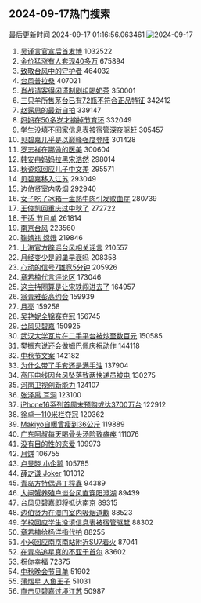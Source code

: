 ## 2024-09-17热门搜索 
最后更新时间 2024-09-17 01:16:56.063461 
![2024-09-17](https://imgs-storage.s3.us-east-005.backblazeb2.com/20240917/2024-09-17.png?versionId=4_z8fbbed132d73df8689c40f13_f110fe9055a16a91b_d20240916_m171655_c005_v0501017_t0025_u01726507015585) 
1. [吴谨言官宣后首发博](https://s.weibo.com/weibo?q=%23%E5%90%B4%E8%B0%A8%E8%A8%80%E5%AE%98%E5%AE%A3%E5%90%8E%E9%A6%96%E5%8F%91%E5%8D%9A%23&t=31&band_rank=1&Refer=top) 1032522
1. [金价猛涨有人套现40多万](https://s.weibo.com/weibo?q=%23%E9%87%91%E4%BB%B7%E7%8C%9B%E6%B6%A8%E6%9C%89%E4%BA%BA%E5%A5%97%E7%8E%B040%E5%A4%9A%E4%B8%87%23&t=31&band_rank=2&Refer=top) 675894
1. [致敬台风中的守护者](https://s.weibo.com/weibo?q=%23%E8%87%B4%E6%95%AC%E5%8F%B0%E9%A3%8E%E4%B8%AD%E7%9A%84%E5%AE%88%E6%8A%A4%E8%80%85%23&t=31&band_rank=3&Refer=top) 464032
1. [台风普拉桑](https://s.weibo.com/weibo?q=%E5%8F%B0%E9%A3%8E%E6%99%AE%E6%8B%89%E6%A1%91&t=31&band_rank=4&Refer=top) 407021
1. [肖战请客得闲谨制剧组喝奶茶](https://s.weibo.com/weibo?q=%23%E8%82%96%E6%88%98%E8%AF%B7%E5%AE%A2%E5%BE%97%E9%97%B2%E8%B0%A8%E5%88%B6%E5%89%A7%E7%BB%84%E5%96%9D%E5%A5%B6%E8%8C%B6%23&t=31&band_rank=5&Refer=top) 350001
1. [三只羊所售茅台已有72瓶不符合正品特征](https://s.weibo.com/weibo?q=%23%E4%B8%89%E5%8F%AA%E7%BE%8A%E6%89%80%E5%94%AE%E8%8C%85%E5%8F%B0%E5%B7%B2%E6%9C%8972%E7%93%B6%E4%B8%8D%E7%AC%A6%E5%90%88%E6%AD%A3%E5%93%81%E7%89%B9%E5%BE%81%23&t=31&band_rank=6&Refer=top) 342412
1. [赵露思的最新自拍](https://s.weibo.com/weibo?q=%23%E8%B5%B5%E9%9C%B2%E6%80%9D%E7%9A%84%E6%9C%80%E6%96%B0%E8%87%AA%E6%8B%8D%23&t=31&band_rank=7&Refer=top) 339147
1. [妈妈在50多岁才摘掉节育环](https://s.weibo.com/weibo?q=%E5%A6%88%E5%A6%88%E5%9C%A850%E5%A4%9A%E5%B2%81%E6%89%8D%E6%91%98%E6%8E%89%E8%8A%82%E8%82%B2%E7%8E%AF&t=31&band_rank=8&Refer=top) 332049
1. [学生没填不回家信息表被宿管深夜驱赶](https://s.weibo.com/weibo?q=%23%E5%AD%A6%E7%94%9F%E6%B2%A1%E5%A1%AB%E4%B8%8D%E5%9B%9E%E5%AE%B6%E4%BF%A1%E6%81%AF%E8%A1%A8%E8%A2%AB%E5%AE%BF%E7%AE%A1%E6%B7%B1%E5%A4%9C%E9%A9%B1%E8%B5%B6%23&t=31&band_rank=9&Refer=top) 305457
1. [贝碧嘉几乎是以巅峰强度登陆](https://s.weibo.com/weibo?q=%23%E8%B4%9D%E7%A2%A7%E5%98%89%E5%87%A0%E4%B9%8E%E6%98%AF%E4%BB%A5%E5%B7%85%E5%B3%B0%E5%BC%BA%E5%BA%A6%E7%99%BB%E9%99%86%23&t=31&band_rank=10&Refer=top) 301428
1. [罗志祥在哪做的医美](https://s.weibo.com/weibo?q=%E7%BD%97%E5%BF%97%E7%A5%A5%E5%9C%A8%E5%93%AA%E5%81%9A%E7%9A%84%E5%8C%BB%E7%BE%8E&t=31&band_rank=11&Refer=top) 300604
1. [韩安冉妈妈拉黑宋浩然](https://s.weibo.com/weibo?q=%23%E9%9F%A9%E5%AE%89%E5%86%89%E5%A6%88%E5%A6%88%E6%8B%89%E9%BB%91%E5%AE%8B%E6%B5%A9%E7%84%B6%23&t=31&band_rank=12&Refer=top) 298014
1. [秋瓷炫回应儿子中文差](https://s.weibo.com/weibo?q=%23%E7%A7%8B%E7%93%B7%E7%82%AB%E5%9B%9E%E5%BA%94%E5%84%BF%E5%AD%90%E4%B8%AD%E6%96%87%E5%B7%AE%23&t=31&band_rank=13&Refer=top) 295571
1. [贝碧嘉移入江苏](https://s.weibo.com/weibo?q=%23%E8%B4%9D%E7%A2%A7%E5%98%89%E7%A7%BB%E5%85%A5%E6%B1%9F%E8%8B%8F%23&t=31&band_rank=14&Refer=top) 293049
1. [边伯贤室内吸烟](https://s.weibo.com/weibo?q=%E8%BE%B9%E4%BC%AF%E8%B4%A4%E5%AE%A4%E5%86%85%E5%90%B8%E7%83%9F&t=31&band_rank=15&Refer=top) 292940
1. [女子吃了冰箱一盘熟牛肉引发败血症](https://s.weibo.com/weibo?q=%23%E5%A5%B3%E5%AD%90%E5%90%83%E4%BA%86%E5%86%B0%E7%AE%B1%E4%B8%80%E7%9B%98%E7%86%9F%E7%89%9B%E8%82%89%E5%BC%95%E5%8F%91%E8%B4%A5%E8%A1%80%E7%97%87%23&t=31&band_rank=16&Refer=top) 280739
1. [王俊凯回重庆过中秋了](https://s.weibo.com/weibo?q=%23%E7%8E%8B%E4%BF%8A%E5%87%AF%E5%9B%9E%E9%87%8D%E5%BA%86%E8%BF%87%E4%B8%AD%E7%A7%8B%E4%BA%86%23&t=31&band_rank=23&Refer=top) 272722
1. [于适 节目单](https://s.weibo.com/weibo?q=%E4%BA%8E%E9%80%82%20%E8%8A%82%E7%9B%AE%E5%8D%95&t=31&band_rank=17&Refer=top) 261814
1. [南京台风](https://s.weibo.com/weibo?q=%E5%8D%97%E4%BA%AC%E5%8F%B0%E9%A3%8E&t=31&band_rank=18&Refer=top) 223560
1. [鞠婧祎 嫦娥](https://s.weibo.com/weibo?q=%E9%9E%A0%E5%A9%A7%E7%A5%8E%20%E5%AB%A6%E5%A8%A5&t=31&band_rank=19&Refer=top) 219846
1. [上海官方辟谣台风相关谣言](https://s.weibo.com/weibo?q=%23%E4%B8%8A%E6%B5%B7%E5%AE%98%E6%96%B9%E8%BE%9F%E8%B0%A3%E5%8F%B0%E9%A3%8E%E7%9B%B8%E5%85%B3%E8%B0%A3%E8%A8%80%23&t=31&band_rank=20&Refer=top) 210557
1. [月经变少是卵巢早衰吗](https://s.weibo.com/weibo?q=%23%E6%9C%88%E7%BB%8F%E5%8F%98%E5%B0%91%E6%98%AF%E5%8D%B5%E5%B7%A2%E6%97%A9%E8%A1%B0%E5%90%97%23&t=31&band_rank=21&Refer=top) 208358
1. [心动的信号7雄竞5分钟](https://s.weibo.com/weibo?q=%E5%BF%83%E5%8A%A8%E7%9A%84%E4%BF%A1%E5%8F%B77%E9%9B%84%E7%AB%9E5%E5%88%86%E9%92%9F&t=31&band_rank=22&Refer=top) 205926
1. [章若楠代言评论区](https://s.weibo.com/weibo?q=%E7%AB%A0%E8%8B%A5%E6%A5%A0%E4%BB%A3%E8%A8%80%E8%AF%84%E8%AE%BA%E5%8C%BA&t=31&band_rank=24&Refer=top) 173046
1. [这主持圈算是让宋轶闯进去了](https://s.weibo.com/weibo?q=%E8%BF%99%E4%B8%BB%E6%8C%81%E5%9C%88%E7%AE%97%E6%98%AF%E8%AE%A9%E5%AE%8B%E8%BD%B6%E9%97%AF%E8%BF%9B%E5%8E%BB%E4%BA%86&t=31&band_rank=25&Refer=top) 164957
1. [翁青雅彭高约会](https://s.weibo.com/weibo?q=%23%E7%BF%81%E9%9D%92%E9%9B%85%E5%BD%AD%E9%AB%98%E7%BA%A6%E4%BC%9A%23&t=31&band_rank=26&Refer=top) 159939
1. [月亮](https://s.weibo.com/weibo?q=%E6%9C%88%E4%BA%AE&t=31&band_rank=27&Refer=top) 159258
1. [吴艳妮全锦赛夺冠](https://s.weibo.com/weibo?q=%23%E5%90%B4%E8%89%B3%E5%A6%AE%E5%85%A8%E9%94%A6%E8%B5%9B%E5%A4%BA%E5%86%A0%23&t=31&band_rank=28&Refer=top) 156745
1. [台风贝碧嘉](https://s.weibo.com/weibo?q=%23%E5%8F%B0%E9%A3%8E%E8%B4%9D%E7%A2%A7%E5%98%89%23&t=31&band_rank=29&Refer=top) 150925
1. [武汉大学瓦片在二手平台被炒至数百元](https://s.weibo.com/weibo?q=%23%E6%AD%A6%E6%B1%89%E5%A4%A7%E5%AD%A6%E7%93%A6%E7%89%87%E5%9C%A8%E4%BA%8C%E6%89%8B%E5%B9%B3%E5%8F%B0%E8%A2%AB%E7%82%92%E8%87%B3%E6%95%B0%E7%99%BE%E5%85%83%23&t=31&band_rank=10&Refer=top) 150585
1. [樊振东说还会做姆巴佩庆祝动作](https://s.weibo.com/weibo?q=%23%E6%A8%8A%E6%8C%AF%E4%B8%9C%E8%AF%B4%E8%BF%98%E4%BC%9A%E5%81%9A%E5%A7%86%E5%B7%B4%E4%BD%A9%E5%BA%86%E7%A5%9D%E5%8A%A8%E4%BD%9C%23&t=31&band_rank=30&Refer=top) 144118
1. [中秋节文案](https://s.weibo.com/weibo?q=%E4%B8%AD%E7%A7%8B%E8%8A%82%E6%96%87%E6%A1%88&t=31&band_rank=31&Refer=top) 142182
1. [为什么带了手套还是满手油](https://s.weibo.com/weibo?q=%E4%B8%BA%E4%BB%80%E4%B9%88%E5%B8%A6%E4%BA%86%E6%89%8B%E5%A5%97%E8%BF%98%E6%98%AF%E6%BB%A1%E6%89%8B%E6%B2%B9&t=31&band_rank=32&Refer=top) 137904
1. [高压电线因台风坠落致两快递员被电](https://s.weibo.com/weibo?q=%23%E9%AB%98%E5%8E%8B%E7%94%B5%E7%BA%BF%E5%9B%A0%E5%8F%B0%E9%A3%8E%E5%9D%A0%E8%90%BD%E8%87%B4%E4%B8%A4%E5%BF%AB%E9%80%92%E5%91%98%E8%A2%AB%E7%94%B5%23&t=31&band_rank=33&Refer=top) 130275
1. [河南卫视创新能力](https://s.weibo.com/weibo?q=%E6%B2%B3%E5%8D%97%E5%8D%AB%E8%A7%86%E5%88%9B%E6%96%B0%E8%83%BD%E5%8A%9B&t=31&band_rank=34&Refer=top) 124107
1. [张泽禹 耳洞](https://s.weibo.com/weibo?q=%E5%BC%A0%E6%B3%BD%E7%A6%B9%20%E8%80%B3%E6%B4%9E&t=31&band_rank=35&Refer=top) 123100
1. [iPhone16系列首周末预购或达3700万台](https://s.weibo.com/weibo?q=%23iPhone16%E7%B3%BB%E5%88%97%E9%A6%96%E5%91%A8%E6%9C%AB%E9%A2%84%E8%B4%AD%E6%88%96%E8%BE%BE3700%E4%B8%87%E5%8F%B0%23&t=31&band_rank=36&Refer=top) 122912
1. [徐卓一110米栏夺冠](https://s.weibo.com/weibo?q=%23%E5%BE%90%E5%8D%93%E4%B8%80110%E7%B1%B3%E6%A0%8F%E5%A4%BA%E5%86%A0%23&t=31&band_rank=37&Refer=top) 120362
1. [Makiyo自曝曾瘦到36公斤](https://s.weibo.com/weibo?q=%23Makiyo%E8%87%AA%E6%9B%9D%E6%9B%BE%E7%98%A6%E5%88%B036%E5%85%AC%E6%96%A4%23&t=31&band_rank=22&Refer=top) 119889
1. [广东阿叔每天喝骨头汤险致瘫痪](https://s.weibo.com/weibo?q=%23%E5%B9%BF%E4%B8%9C%E9%98%BF%E5%8F%94%E6%AF%8F%E5%A4%A9%E5%96%9D%E9%AA%A8%E5%A4%B4%E6%B1%A4%E9%99%A9%E8%87%B4%E7%98%AB%E7%97%AA%23&t=31&band_rank=38&Refer=top) 111076
1. [没有目的性的恋爱](https://s.weibo.com/weibo?q=%E6%B2%A1%E6%9C%89%E7%9B%AE%E7%9A%84%E6%80%A7%E7%9A%84%E6%81%8B%E7%88%B1&t=31&band_rank=39&Refer=top) 109973
1. [月饼](https://s.weibo.com/weibo?q=%E6%9C%88%E9%A5%BC&t=31&band_rank=40&Refer=top) 106755
1. [卢昱晓 小企鹅](https://s.weibo.com/weibo?q=%E5%8D%A2%E6%98%B1%E6%99%93%20%E5%B0%8F%E4%BC%81%E9%B9%85&t=31&band_rank=50&Refer=top) 105785
1. [薛之谦 Joker](https://s.weibo.com/weibo?q=%E8%96%9B%E4%B9%8B%E8%B0%A6%20Joker&t=31&band_rank=41&Refer=top) 101012
1. [青岛方特偶遇丁程鑫](https://s.weibo.com/weibo?q=%23%E9%9D%92%E5%B2%9B%E6%96%B9%E7%89%B9%E5%81%B6%E9%81%87%E4%B8%81%E7%A8%8B%E9%91%AB%23&t=31&band_rank=42&Refer=top) 94389
1. [大闸蟹养殖户谈台风直穿阳澄湖](https://s.weibo.com/weibo?q=%23%E5%A4%A7%E9%97%B8%E8%9F%B9%E5%85%BB%E6%AE%96%E6%88%B7%E8%B0%88%E5%8F%B0%E9%A3%8E%E7%9B%B4%E7%A9%BF%E9%98%B3%E6%BE%84%E6%B9%96%23&t=31&band_rank=43&Refer=top) 89439
1. [台风贝碧嘉即将抵达南京](https://s.weibo.com/weibo?q=%23%E5%8F%B0%E9%A3%8E%E8%B4%9D%E7%A2%A7%E5%98%89%E5%8D%B3%E5%B0%86%E6%8A%B5%E8%BE%BE%E5%8D%97%E4%BA%AC%23&t=31&band_rank=44&Refer=top) 89315
1. [边伯贤为在澳门室内吸烟道歉](https://s.weibo.com/weibo?q=%23%E8%BE%B9%E4%BC%AF%E8%B4%A4%E4%B8%BA%E5%9C%A8%E6%BE%B3%E9%97%A8%E5%AE%A4%E5%86%85%E5%90%B8%E7%83%9F%E9%81%93%E6%AD%89%23&t=31&band_rank=45&Refer=top) 88523
1. [学校回应学生没填信息表被宿管驱赶](https://s.weibo.com/weibo?q=%23%E5%AD%A6%E6%A0%A1%E5%9B%9E%E5%BA%94%E5%AD%A6%E7%94%9F%E6%B2%A1%E5%A1%AB%E4%BF%A1%E6%81%AF%E8%A1%A8%E8%A2%AB%E5%AE%BF%E7%AE%A1%E9%A9%B1%E8%B5%B6%23&t=31&band_rank=46&Refer=top) 88302
1. [章若楠给杨洋指代拍](https://s.weibo.com/weibo?q=%23%E7%AB%A0%E8%8B%A5%E6%A5%A0%E7%BB%99%E6%9D%A8%E6%B4%8B%E6%8C%87%E4%BB%A3%E6%8B%8D%23&t=31&band_rank=47&Refer=top) 88255
1. [小米回应南京南站附近SU7着火](https://s.weibo.com/weibo?q=%23%E5%B0%8F%E7%B1%B3%E5%9B%9E%E5%BA%94%E5%8D%97%E4%BA%AC%E5%8D%97%E7%AB%99%E9%99%84%E8%BF%91SU7%E7%9D%80%E7%81%AB%23&t=31&band_rank=48&Refer=top) 87041
1. [在青岛追星真的不亚于首尔](https://s.weibo.com/weibo?q=%23%E5%9C%A8%E9%9D%92%E5%B2%9B%E8%BF%BD%E6%98%9F%E7%9C%9F%E7%9A%84%E4%B8%8D%E4%BA%9A%E4%BA%8E%E9%A6%96%E5%B0%94%23&t=31&band_rank=49&Refer=top) 83602
1. [祝你幸福](https://s.weibo.com/weibo?q=%E7%A5%9D%E4%BD%A0%E5%B9%B8%E7%A6%8F&t=31&band_rank=34&Refer=top) 72375
1. [中秋晚会节目单](https://s.weibo.com/weibo?q=%23%E4%B8%AD%E7%A7%8B%E6%99%9A%E4%BC%9A%E8%8A%82%E7%9B%AE%E5%8D%95%23&t=31&band_rank=45&Refer=top) 51902
1. [蒲熠星 人鱼王子](https://s.weibo.com/weibo?q=%E8%92%B2%E7%86%A0%E6%98%9F%20%E4%BA%BA%E9%B1%BC%E7%8E%8B%E5%AD%90&t=31&band_rank=48&Refer=top) 51031
1. [直击贝碧嘉过境江苏](https://s.weibo.com/weibo?q=%23%E7%9B%B4%E5%87%BB%E8%B4%9D%E7%A2%A7%E5%98%89%E8%BF%87%E5%A2%83%E6%B1%9F%E8%8B%8F%23&t=31&band_rank=50&Refer=top) 50987
